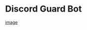# Discord Guard Bot

[image](https://github.com/h3kdev/discord-guard-bot/assets/94198907/b7d46c52-8228-441e-9dff-70cb49b8a90e)
